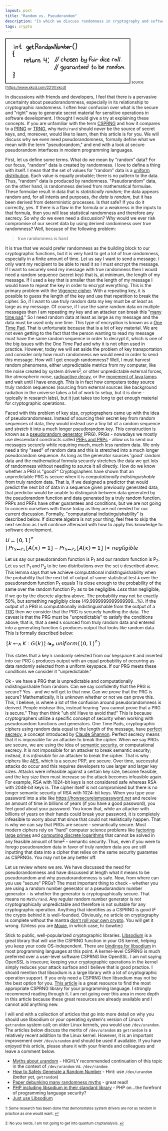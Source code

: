 ```yaml
---
layout: post
title: "Random vs. Pseudorandom"
description: "In which we discuss randomness in cryptography and software development."
tags: crypto
---
```


![XKCD Random Number](/img/random_pseudorandom/random_number.png)
<small>source: [https://www.xkcd.com/221/][xkcd]</small>

[xkcd]: https://www.xkcd.com/221/
    "RFC 1149.5 specifies 4 as the standard IEEE-vetted random number."

In discussions with friends and developers, I feel that there is a pervasive uncertainty about pseudorandomness, especially in its relationship to cryptographic randomness. I often hear confusion over what is the secure and "right" way to generate secret material for sensitive operations in software development. I thought I would give a try at explaining these concepts. If you are unfamiliar with the term [CSPRNG][] and how it compares to a [PRNG][] or [TRNG][], why `Math/rand` should _never_ be the source of secret keys, and, moreover, would like to learn, then this article is for you. We will discuss why we even need pseudorandomness, formally define what we mean with the term "pseudorandom," and end with a look at secure pseudorandom interfaces in modern programming languages.

[CSPRNG]: #CSPRNG
    "cryptographically secure pseudorandom number generator"
[PRNG]: #PRNG
    "pseudorandom number generator"
[TRNG]: #TRNG
    "truly random number generator"

First, let us define some terms. What do we mean by "random" data? For our focus, "random" data is created by randomness. I love to define a thing with itself. I mean that the set of values for "random" data is a [uniform distribution][]. Each value is equally probable; there is no pattern to the data. Thus, "random" data is produced by randomness. "Pseudorandom" data, on the other hand, is randomness derived from mathematical formulae. These formulae result in data that is _statistically random_; the data appears random and, for all intents and purposes, _the data is random_, but it has been derived from deterministic processes. Is that safe? If you do it correctly, yes. If there is a flaw in the formula or a weakness in the inputs to that formula, then you will lose statistical randomness and therefore any secrecy. So why do we even need a discussion? Why would we ever risk compromise of our secret data by using derived randomness over true randomness? Well, because of the following problem:

[uniform distribution]: https://en.wikipedia.org/wiki/Uniform_distribution_(continuous)

> true randomness is hard

It is true that we would prefer randomness as the building block to our cryptographic functions, but it is very hard to get a lot of true randomness, especially in a finite amount of time. Let us say I want to send a message. I only want my recipient to be able to read it so I must encrypt the message. If I want to securely send my message with true randomness then I would need a random sequence (secret key) that is, at minimum, the length of my message. If I used a key that is smaller than the length of my message I would have to repeat the key in order to encrypt everything. This is the primary problem with the [Vigenere cipher][]. With a repeating key, it is possible to guess the length of the key and use that repetition to break the cipher. So, if I want to use truly random data my key must be _at least_ as large as my message. Of course, if I use the same random data on multiple messages then I am repeating my key and an attacker can break this "[many time pad][]." So I need random data at least as large as my message and the data must be used only one time. This type of encryption is known as a [One Time Pad][]. That is unfortunate because that is a lot of key material. We are not even getting to the fact that the person wanting to read my message must have the same random sequence in order to decrypt it, which is one of the big issues with the One Time Pad and why it is not often used in practice. However, today we will set aside the problem of key transportation and consider only how much randomness we would need in order to send this message. How will I get enough randomness? Well, I must harvest random phenomena, either unpredictable metrics from my computer, like the noise created by system drivers<sup id="r1">[1](#drivers)</sup>, or other unpredictable external forces, like atmospheric noise, [radioactive decay][], or the [movement of lava lamps][lava lamps] and wait until I have enough. This is in fact how computers today source truly random sequences (sourcing from external sources like background radiation in the universe takes a bit of work to setup, but it is done - typically in research labs), but it just takes too long to get enough material for cryptographic operations.

[Vigenere cipher]: https://en.wikipedia.org/wiki/Vigen%C3%A8re_cipher#Cryptanalysis
[many time pad]: https://crypto.stackexchange.com/a/108
[One Time Pad]: https://en.wikipedia.org/wiki/One-time_pad
[radioactive decay]: https://www.fourmilab.ch/hotbits/how3.html
[lava lamps]: https://blog.cloudflare.com/randomness-101-lavarand-in-production/

Faced with this problem of key size, cryptographers came up with the idea of pseudorandomness. Instead of sourcing their secret key from random sequences of data, they would instead use a tiny bit of a random sequence and _stretch_ it into a much longer pseudorandom key. This construction is known as a [pseudorandom generator][] (PRG). PRGs - nowadays we mostly use descendant constructs called [PRFs and PRPs][] - allow us to send our messages securely while requiring much, much less random data. We only need a tiny "seed" of random data and this is stretched into a much longer pseudorandom sequence. As long as the generator sources 'good' random data and the mathematical formula securely stretches the data we get lots of randomness without needing to source it all directly. How do we know whether a PRG is "good?" Cryptographers have shown that an unpredictable PRG is secure when it is _computationally indistinguishable_ from truly random data. That is, if we designed a predictor that would predict the next bit of data in a sequence given previously generated data, that predictor would be unable to distinguish between data generated by the pseudorandom function and data generated by a truly random function. PRPs and PRFs have other guarantees and conditions, but we are not going to concern ourselves with those today as they are not needed for our current discussion. Formally, "computational indistinguishability" is described below. If discrete algebra is not your thing, feel free to skip the next section as I will continue afterward with how to apply this knowledge to software development.

[pseudorandom generator]: https://en.wikipedia.org/wiki/Pseudorandom_generator
[PRFs and PRPs]: http://www.crypto-it.net/eng/theory/prf-and-prp.html

![Uniform distribution set](/img/random_pseudorandom/universe_set.png)
![Lemma for computational indistinguishability](/img/random_pseudorandom/computational_indistinguishable.png)

Let us say our pseudorandom function is P<sub>1</sub> and our random function is P<sub>2</sub>. Let us set P<sub>1</sub> and P<sub>2</sub> to be two distributions over the set `U` described above. This lemma says that we achieve computational indistinguishability when the probability that the next bit of output of some statistical test `A` over the pseudorandom function P<sub>1</sub> equals 1 is close enough to the probability of the same over the random function P<sub>2</sub> as to be negligible. _Less_ than negligible, if we go by the discrete algebra above. The probability may not be exactly 50%, but something negligibly close (49.9999999999999999...%). If the output of a PRG is computationally indistinguishable from the output of a [TRG][] then we consider that the PRG is securely handling the data. The caveat is that the PRG must be "unpredictable" to satisfy the conditions above; that is, that a seed `k` sourced from truly random data and entered into a generating function `G` produces output that looks like random data. This is formally described below:

[TRG]: #TRG
    "truly random generator"

![Lemma showing PRGs are unpredictable](/img/random_pseudorandom/prg_secure.png)

This states that a key `k` randomly selected from our keyspace `K` and inserted into our PRG `G` produces output with an equal probability of occurring as data randomly selected from a uniform keyspace. If our PRG meets these conditions we consider it "unpredictable."

Ok - we have a PRG that is unpredictable and computationally indistinguishable from random. Can we say confidently that the PRG is secure? Yes - and we will get to that now. Can we _prove_ that the PRG is secure? Mathematically, it is unknown whether or not we can prove this. This, I believe, is where a lot of the confusion around pseudorandomness is derived. People mishear this, instead hearing "you cannot prove that a PRG is secure." They then think "uh oh! Have to avoid that!" This is because cryptographers utilize a specific concept of security when working with pseudorandom functions and generators. One Time Pads, cryptographic ciphers using random data equal to the length of the message, have [perfect secrecy][], a concept introduced by [Claude Shannon][]. Perfect secrecy means that it is impossible for an attacker to break the cipher. When we say PRGs are secure, we are using the idea of [semantic security][], or computational secrecy. It is not impossible for an attacker to break semantic security; instead, it is _infeasible_ for an attacker to break the cipher. That is why ciphers like [AES][], which is a secure PRP, are secure. Over time, successful attacks do occur and this requires developers to use larger and larger key sizes. Attacks were infeasible against a certain key size, become feasible, and the key size then must increase so the attack becomes infeasible again. For example, RSA with 1024-bit keys is not considered safe whereas RSA with 2048-bit keys is. The cipher itself is not compromised but there is no longer semantic security of RSA with 1024-bit keys. When you type your password into a site like <https://howsecureismypassword.net> and receive an amount of time in billions of years (if you have a good password), you feel good about your password. You know that, while an attacker with billions of years on their hands could break your password, it is completely infeasible to worry about that since that could not realistically happen. That is why we can say that PRGs are secure - semantically secure. Most modern ciphers rely on "hard" computer science problems like [factoring large primes][] and [computing discrete logarithms][] that cannot be solved in any feasible amount of time<sup id="r2">[2](#quantum)</sup> - semantic security. Thus, even if you were to forego pseudorandom data in favor of truly random data you are still inputting that data into a cipher that relies on the same security guarantee as CSPRNGs. You may not be any better off.

[perfect secrecy]: https://crypto.stackexchange.com/a/15575
[Claude Shannon]: https://en.wikipedia.org/wiki/Claude_Shannon
[semantic security]: https://en.wikipedia.org/wiki/Semantic_security
[AES]: https://en.wikipedia.org/wiki/Advanced_Encryption_Standard
[factoring large primes]: https://en.wikipedia.org/wiki/Integer_factorization
[computing discrete logarithms]: https://en.wikipedia.org/wiki/Discrete_logarithm

Let us review where we are. We have discussed the need for pseudorandomness and have discussed at length what it means to be pseudorandom and why pseudorandomness is safe. Now, from where can you use "secure" PRGs? The most important thing to check - whether you are using a random number generator or a pseudorandom number generator - is whether the generator is cryptographically secure. That means no `Math/rand`. Any regular random number generator is not cryptographically unpredictable and therefore is not suitable for any cryptographic operation. Anything that identifies as a CSPRNG is good _IF_ the crypto behind it is well-founded. Obviously, no article on cryptography is complete without the mantra [don't roll your own crypto][]. You will get it wrong. (Unless you are [Moxie][], in which case, hi :bowtie:)

[don't roll your own crypto]: https://security.stackexchange.com/a/18198
[Moxie]: https://moxie.org/

Stick to public, well-popularized cryptographic libraries. [Libsodium][] is a great library that will use the CSPRNG function in your OS kernel, helping you keep your code OS-independent. There are [bindings for libsodium][] in most programming languages at this point. A kernel-level CSPRNG is much preferred over a user-level software CSPRNG like OpenSSL. I am not saying OpenSSL is insecure; keeping your cryptographic operations in the kernel simply reduces your attack surface and I believe that is good practice. I should mention that libsodium is a large library with a lot of cryptographic operation support. If you only need a CSPRNG then libsodium may not be the best option for you. [This article][random numbers in various languages] is a great resource to find the most appropriate CSPRNG library for your programming language. I strongly recommend reading through it. I am not going over this area in more depth in this article because these great resources are already available and I cannot add anything new.

[Libsodium]: https://download.libsodium.org/doc/generating_random_data/
[bindings for libsodium]: https://download.libsodium.org/doc/bindings_for_other_languages/
[random numbers in various languages]: https://paragonie.com/blog/2016/05/how-generate-secure-random-numbers-in-various-programming-languages

I will end with a collection of articles that go into more detail on why you should use libsodium or your operating system's version of Linux's `getrandom` system call; on older Linux kernels, you would use `/dev/urandom`. The articles below discuss the merits of `/dev/urandom` as `getrandom` is a relatively recent addition to the Linux kernel. However, it is an important improvement over `/dev/urandom` and should be used if available. If you have enjoyed this article, please share it with your friends and colleagues and leave a comment below.

- [Myths about urandom](https://www.2uo.de/myths-about-urandom/) - HIGHLY recommended continuation of this topic in the context of `/dev/urandom` vs. `/dev/random`
- [How to Safely Generate a Random Number](https://sockpuppet.org/blog/2014/02/25/safely-generate-random-numbers/) - Hint: use `/dev/urandom` (better yet, `getrandom`)
- [Paper debunking many randomness myths](http://www.cs.columbia.edu/~suman/docs/hotos15recommendations.pdf) - great read!
- [PHP including libsodium in their standard library](https://securityintelligence.com/news/php-will-incorporate-libsodium-for-crypto/) - PHP on...the forefront of programming language security?
- [Just use Libsodium](https://paragonie.com/blog/2015/09/how-to-safely-implement-cryptography-in-any-application)

<small><a name="drivers">1</a>: Some research has been done that demonstrates system drivers are not as random in practice as one would want. [↩](#r1 "return")</small>

<small><a name="quantum">2</a>: No you nerds, I am not going to get into quantum cryptanalysis. [↩](#r2 "return")</small>
